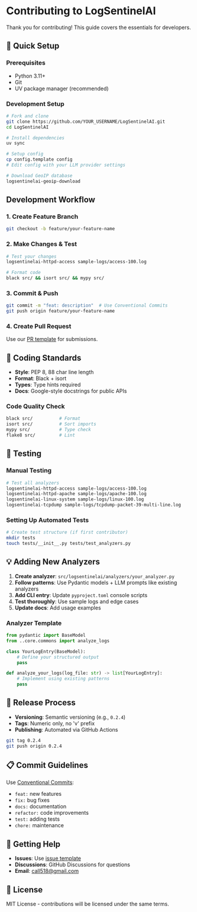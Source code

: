 # Contributing to LogSentinelAI

Thank you for contributing! This guide covers the essentials for developers.

## 🚀 Quick Setup

### Prerequisites
- Python 3.11+
- Git
- UV package manager (recommended)

### Development Setup
```bash
# Fork and clone
git clone https://github.com/YOUR_USERNAME/LogSentinelAI.git
cd LogSentinelAI

# Install dependencies
uv sync

# Setup config
cp config.template config
# Edit config with your LLM provider settings

# Download GeoIP database
logsentinelai-geoip-download
```

##  Development Workflow

### 1. Create Feature Branch
```bash
git checkout -b feature/your-feature-name
```

### 2. Make Changes & Test
```bash
# Test your changes
logsentinelai-httpd-access sample-logs/access-100.log

# Format code
black src/ && isort src/ && mypy src/
```

### 3. Commit & Push
```bash
git commit -m "feat: description"  # Use Conventional Commits
git push origin feature/your-feature-name
```

### 4. Create Pull Request
Use our [PR template](.github/PULL_REQUEST_TEMPLATE.md) for submissions.

## 📝 Coding Standards

- **Style**: PEP 8, 88 char line length
- **Format**: Black + isort
- **Types**: Type hints required
- **Docs**: Google-style docstrings for public APIs

### Code Quality Check
```bash
black src/          # Format
isort src/          # Sort imports  
mypy src/           # Type check
flake8 src/         # Lint
```

## 🧪 Testing

### Manual Testing
```bash
# Test all analyzers
logsentinelai-httpd-access sample-logs/access-100.log
logsentinelai-httpd-apache sample-logs/apache-100.log
logsentinelai-linux-system sample-logs/linux-100.log
logsentinelai-tcpdump sample-logs/tcpdump-packet-39-multi-line.log
```

### Setting Up Automated Tests
```bash
# Create test structure (if first contributor)
mkdir tests
touch tests/__init__.py tests/test_analyzers.py
```

## 💡 Adding New Analyzers

1. **Create analyzer**: `src/logsentinelai/analyzers/your_analyzer.py`
2. **Follow patterns**: Use Pydantic models + LLM prompts like existing analyzers
3. **Add CLI entry**: Update `pyproject.toml` console scripts
4. **Test thoroughly**: Use sample logs and edge cases
5. **Update docs**: Add usage examples

### Analyzer Template
```python
from pydantic import BaseModel
from ..core.commons import analyze_logs

class YourLogEntry(BaseModel):
    # Define your structured output
    pass

def analyze_your_logs(log_file: str) -> list[YourLogEntry]:
    # Implement using existing patterns
    pass
```

## 🚀 Release Process

- **Versioning**: Semantic versioning (e.g., `0.2.4`)
- **Tags**: Numeric only, no 'v' prefix
- **Publishing**: Automated via GitHub Actions

```bash
git tag 0.2.4
git push origin 0.2.4
```

## 📋 Commit Guidelines

Use [Conventional Commits](https://www.conventionalcommits.org/):
- `feat:` new features
- `fix:` bug fixes  
- `docs:` documentation
- `refactor:` code improvements
- `test:` adding tests
- `chore:` maintenance

## 🤔 Getting Help

- **Issues**: Use [issue template](.github/ISSUE_TEMPLATE.md)
- **Discussions**: GitHub Discussions for questions
- **Email**: call518@gmail.com

## 📜 License

MIT License - contributions will be licensed under the same terms.